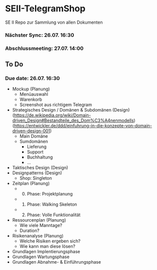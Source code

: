 # SEII-TelegramShop
SE II Repo zur Sammlung von allen Dokumenten

### Nächster Sync: 26.07. 16:30
### Abschlussmeeting: 27.07. 14:00

## To Do

### Due date: 26.07. 16:30

- Mockup (Planung)
  - Menüauswahl
  - Warenkorb
  - Screenshot aus richtigem Telegram
- Strategisches Design / Domänen & Subdomänen (Design) (https://de.wikipedia.org/wiki/Domain-driven_Design#Bestandteile_des_Dom%C3%A4nenmodells) (https://entwickler.de/ddd/einfuhrung-in-die-konzepte-von-domain-driven-design-001)
  - Main Domäne
  - Sumdomänen
    - Lieferung
    - Support
    - Buchhaltung
    - ...
- Taktisches Design (Design)
- Designpatterns (Design)
  - Shop: Singleton
- Zeitplan (Planung)
  - 0. Phase: Projektplanung
  - 1. Phase: Walking Skeleton
  - 2. Phase: Volle Funktionalität
- Ressourcenplan (Planung)
  - Wie viele Manntage?
  - Duration?
- Risikenanalyse (Planung)
  - Welche Risiken ergeben sich?
  - Wie kann man diese lösen?
- Grundlagen Implentierungsphase
- Grundlagen Wartungsphase
- Grundlagen Abnahme- & Einführungsphase
